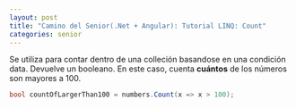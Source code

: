 ```yaml
---
layout: post
title: "Camino del Senior(.Net + Angular): Tutorial LINQ: Count"
categories: senior
---
```

Se utiliza para contar dentro de una colleción basandose en una condición <!--more--> data. Devuelve un booleano.
En este caso, cuenta **cuántos** de los números son mayores a 100.

```csharp
bool countOfLargerThan100 = numbers.Count(x => x > 100);
```